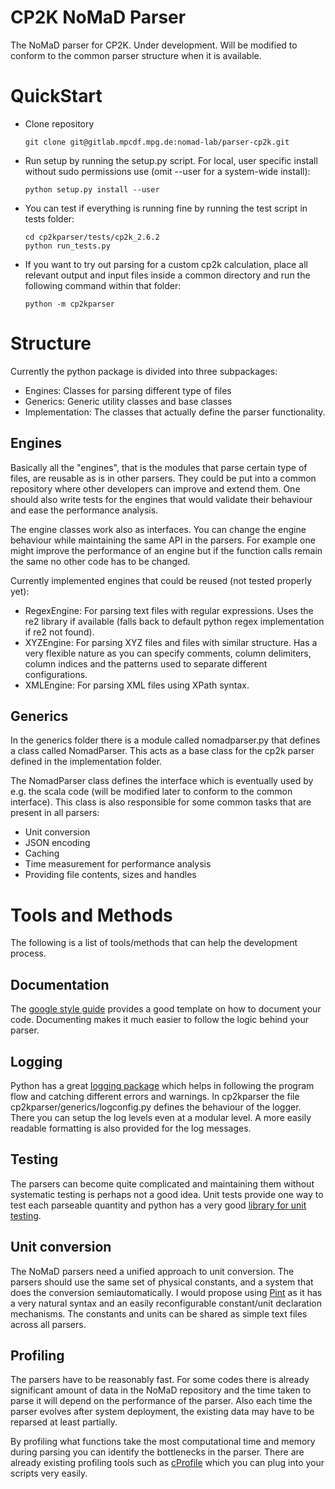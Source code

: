 # CP2K NoMaD Parser
The NoMaD parser for CP2K. Under development. Will be modified to conform to
the common parser structure when it is available.

# QuickStart
- Clone repository

    ```shell
    git clone git@gitlab.mpcdf.mpg.de:nomad-lab/parser-cp2k.git
    ```

- Run setup by running the setup.py script. For local, user specific install
  without sudo permissions use (omit --user for a system-wide install):

    ```shell
    python setup.py install --user
    ```

- You can test if everything is running fine by running the test script in tests folder:

    ```shell
    cd cp2kparser/tests/cp2k_2.6.2
    python run_tests.py
    ```

- If you want to try out parsing for a custom cp2k calculation, place all
  relevant output and input files inside a common directory and run the
  following command within that folder:

    ```shell
    python -m cp2kparser
    ```

# Structure
Currently the python package is divided into three subpackages:
- Engines: Classes for parsing different type of files
- Generics: Generic utility classes and base classes
- Implementation: The classes that actually define the parser functionality.

## Engines
Basically all the "engines", that is the modules that parse certain type of
files, are reusable as is in other parsers. They could be put into a common
repository where other developers can improve and extend them. One should also
write tests for the engines that would validate their behaviour and ease the
performance analysis.

The engine classes work also as interfaces. You can change the engine behaviour
while maintaining the same API in the parsers. For example one might improve
the performance of an engine but if the function calls remain the same no other
code has to be changed.

Currently implemented engines that could be reused (not tested properly yet):
- RegexEngine: For parsing text files with regular expressions. Uses the re2
library if available (falls back to default python regex implementation if
re2 not found).
- XYZEngine: For parsing XYZ files and files with similar structure. Has a very
flexible nature as you can specify comments, column delimiters, column
indices and the patterns used to separate different configurations.
- XMLEngine: For parsing XML files using XPath syntax.

## Generics
In the generics folder there is a module called nomadparser.py that defines a
class called NomadParser. This acts as a base class for the cp2k parser defined
in the implementation folder.

The NomadParser class defines the interface which is eventually used by e.g.
the scala code (will be modified later to conform to the common interface).
This class is also responsible for some common tasks that are present in all
parsers:

- Unit conversion
- JSON encoding
- Caching
- Time measurement for performance analysis
- Providing file contents, sizes and handles

# Tools and Methods

The following is a list of tools/methods that can help the development process.

## Documentation
The [google style guide](https://google.github.io/styleguide/pyguide.html?showone=Comments#Comments) provides a good template on how to document your code.
Documenting makes it much easier to follow the logic behind your parser.

## Logging
Python has a great [logging package](https://www.google.com) which helps in
following the program flow and catching different errors and warnings. In
cp2kparser the file cp2kparser/generics/logconfig.py defines the behaviour of
the logger. There you can setup the log levels even at a modular level. A more
easily readable formatting is also provided for the log messages.

## Testing
The parsers can become quite complicated and maintaining them without
systematic testing is perhaps not a good idea. Unit tests provide one way to
test each parseable quantity and python has a very good [library for
unit testing](https://docs.python.org/2/library/unittest.html).

## Unit conversion
The NoMaD parsers need a unified approach to unit conversion. The parsers
should use the same set of physical constants, and a system that does the
conversion semiautomatically. I would propose using
[Pint](https://pint.readthedocs.org/en/0.6/) as it has a very natural syntax
and an easily reconfigurable constant/unit declaration mechanisms. The
constants and units can be shared as simple text files across all parsers.

## Profiling
The parsers have to be reasonably fast. For some codes there is already
significant amount of data in the NoMaD repository and the time taken to parse
it will depend on the performance of the parser. Also each time the parser
evolves after system deployment, the existing data may have to be reparsed at
least partially.

By profiling what functions take the most computational time and memory during
parsing you can identify the bottlenecks in the parser. There are already
existing profiling tools such as
[cProfile](https://docs.python.org/2/library/profile.html#module-cProfile)
which you can plug into your scripts very easily.



